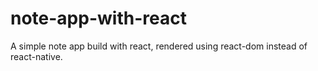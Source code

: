 # note-app-with-react
A simple note app build with react, rendered using react-dom instead of react-native.
